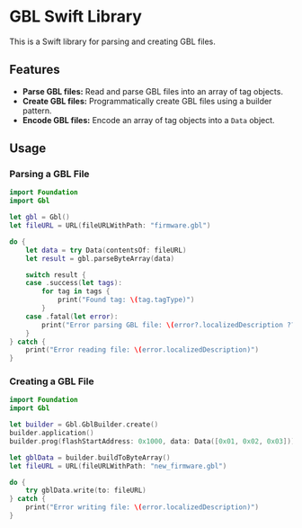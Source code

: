 # GBL Swift Library

This is a Swift library for parsing and creating GBL files.

## Features

*   **Parse GBL files:** Read and parse GBL files into an array of tag objects.
*   **Create GBL files:** Programmatically create GBL files using a builder pattern.
*   **Encode GBL files:** Encode an array of tag objects into a `Data` object.

## Usage

### Parsing a GBL File

```swift
import Foundation
import Gbl

let gbl = Gbl()
let fileURL = URL(fileURLWithPath: "firmware.gbl")

do {
    let data = try Data(contentsOf: fileURL)
    let result = gbl.parseByteArray(data)

    switch result {
    case .success(let tags):
        for tag in tags {
            print("Found tag: \(tag.tagType)")
        }
    case .fatal(let error):
        print("Error parsing GBL file: \(error?.localizedDescription ?? "Unknown error")")
    }
} catch {
    print("Error reading file: \(error.localizedDescription)")
}
```

### Creating a GBL File

```swift
import Foundation
import Gbl

let builder = Gbl.GblBuilder.create()
builder.application()
builder.prog(flashStartAddress: 0x1000, data: Data([0x01, 0x02, 0x03]))

let gblData = builder.buildToByteArray()
let fileURL = URL(fileURLWithPath: "new_firmware.gbl")

do {
    try gblData.write(to: fileURL)
} catch {
    print("Error writing file: \(error.localizedDescription)")
}
```